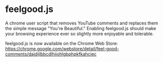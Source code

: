 feelgood.js
======

A chrome user script that removes YouTube comments and replaces them the simple message "You're Beautiful." 
Enabling feelgood.js should make your browsing experience ever so slightly more enjoyable and tolerable.

feelgood.js is now available on the Chrome Web Store: 
https://chrome.google.com/webstore/detail/feel-good-comments/dajdijlbbcdlhijohlgbphpkfkahcjec
